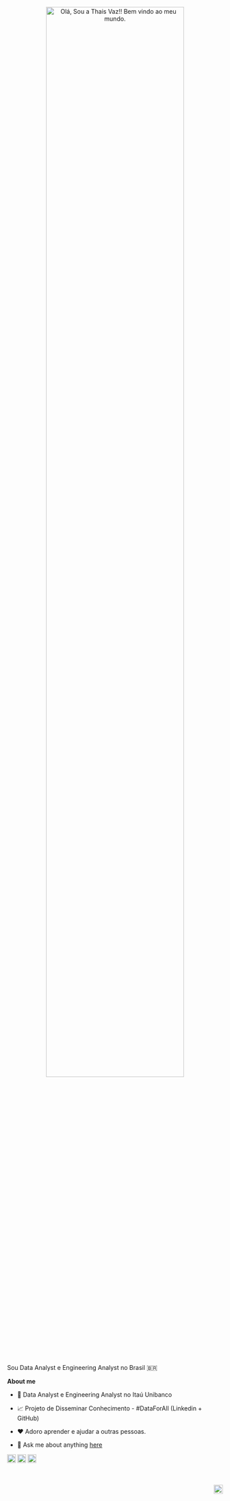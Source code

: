 <p align="center"><a href="https://anuraghazra.github.io"><img width="80%" alt="Olá, Sou a Thais Vaz!! Bem vindo ao meu mundo." src="./assets/gh-readme-header.png" /></a></p>

<br />

Sou Data Analyst e Engineering Analyst no Brasil 🇧🇷

**About me**

- 💼 Data Analyst e Engineering Analyst no Itaú Unibanco

- 📈 Projeto de Disseminar Conhecimento - #DataForAll (Linkedin + GitHub)

- ❤️ Adoro aprender e ajudar a outras pessoas.

- 💬 Ask me about anything [here](https://github.com/thaiscvaz/thaiscvaz/questions)

<code><img height="20" alt="mysql" src="https://www.svgrepo.com/show/331760/sql-database-generic.svg"></code>
<code><img height="20" alt="regex" src="https://www.svgrepo.com/show/361284/regex.svg"></code>
<code><img height="20" alt="python" src="https://upload.wikimedia.org/wikipedia/commons/thumb/c/c3/Python-logo-notext.svg/1869px-Python-logo-notext.svg.png"></code>

<br />
<br />

<a href="[https://www.linkedin.com/in/thacvaz/](https://www.linkedin.com/in/thacvaz/)">
  <img align="right" alt="Thais Vaz | Linkedin" width="21px" src="" />
</a>

